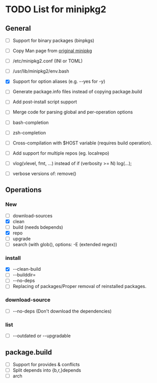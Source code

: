 # TODO List for minipkg2


## General
- [ ] Support for binary packages (binpkgs)
- [ ] Copy Man page from [original minipkg](https://github.com/riscygeek/micro-linux/blob/e5e44de4fb51311958726bf58a0148af3f2b28dc/minipkg/minipkg.8)
- [ ] /etc/minipkg2.conf (INI or TOML)
- [ ] /usr/lib/minipkg2/env.bash
- [x] Support for option aliases (e.g. --yes for -y)
- [ ] Generate package.info files instead of copying package.build
- [ ] Add post-install script support
- [ ] Merge code for parsing global and per-operation options
- [ ] bash-completion
- [ ] zsh-completion
- [ ] Cross-compilation with $HOST variable (requires build operation).
- [ ] Add support for multiple repos (eg. localrepo)
- [ ] vlog(vlevel, fmt, ...) instead of if (verbosity >= N) log(...); 
- [ ] verbose versions of: remove()


## Operations

### New
- [ ] download-sources
- [x] clean
- [ ] build (needs bdepends)
- [x] repo
- [ ] upgrade
- [ ] search (with glob(), options: -E (extended regex))

### install
- [x] --clean-build
- [ ] --builddir=
- [ ] --no-deps
- [ ] Replacing of packages/Proper removal of reinstalled packages.

### download-source
- [ ] --no-deps       (Don't download the dependencies)

### list
- [ ] --outdated or --upgradable

## package.build
- [ ] Support for provides & conflicts
- [ ] Split depends into {b,r,}depends
- [ ] arch
